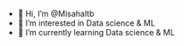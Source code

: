 - 👋 Hi, I’m @Misahaltb
- 👀 I’m interested in Data science & ML
- 🌱 I’m currently learning Data science & ML

<!---
Misahaltb/Misahaltb is a ✨ special ✨ repository because its `README.md` (this file) appears on your GitHub profile.
You can click the Preview link to take a look at your changes.
--->
